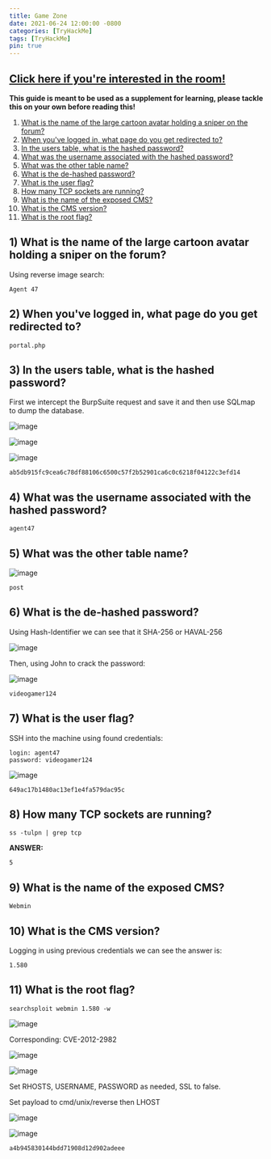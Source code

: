 ```yaml
---
title: Game Zone
date: 2021-06-24 12:00:00 -0800
categories: [TryHackMe]
tags: [TryHackMe] 
pin: true
---
```

## [Click here if you're interested in the room!](https://tryhackme.com/room/gamezone)


**This guide is meant to be used as a supplement for learning, please tackle this on your own before reading this!**


1. [What is the name of the large cartoon avatar holding a sniper on the forum?](#1)
2. [When you've logged in, what page do you get redirected to?](#2)
3. [In the users table, what is the hashed password?](#3)
4. [What was the username associated with the hashed password?](#4)
5. [What was the other table name?](#5)
6. [What is the de-hashed password?](#6)
7. [What is the user flag?](#7)
8. [How many TCP sockets are running?](#8)
9. [What is the name of the exposed CMS?](#9)
10. [What is the CMS version?](#10)
11. [What is the root flag?](#11)


<a name="1">

  
## 1) What is the name of the large cartoon avatar holding a sniper on the forum?

  
Using reverse image search: 
```
Agent 47
```

  
<a name="2">

## 2) When you've logged in, what page do you get redirected to?
  
  
```
portal.php
```
  
<a name="3">
  
  
## 3) In the users table, what is the hashed password?
  
First we intercept the BurpSuite request and save it and then use SQLmap to dump the database.
  
  
  
![image](https://user-images.githubusercontent.com/60508293/123366970-04c28180-d52e-11eb-8193-662a9b19fdb3.png)

  
![image](https://user-images.githubusercontent.com/60508293/123366930-f2484800-d52d-11eb-9ca3-e8f260253fd8.png)

  
  
![image](https://user-images.githubusercontent.com/60508293/123367185-6125a100-d52e-11eb-8139-9e4d179b24df.png)

```
ab5db915fc9cea6c78df88106c6500c57f2b52901ca6c0c6218f04122c3efd14
```
  
  
<a name="4">

## 4) What was the username associated with the hashed password?
  
```
agent47
```
  

<a name="5">
  
## 5) What was the other table name?
  
![image](https://user-images.githubusercontent.com/60508293/123367341-a21db580-d52e-11eb-9ee7-106195761743.png)

```
post
```


<a name="6">

  
## 6) What is the de-hashed password?
  
Using Hash-Identifier we can see that it SHA-256 or HAVAL-256
  
  
![image](https://user-images.githubusercontent.com/60508293/123367831-85ce4880-d52f-11eb-96fc-379116974da9.png)

  
Then, using John to crack the password:
  
![image](https://user-images.githubusercontent.com/60508293/123367968-c3cb6c80-d52f-11eb-81c2-047a10f7b818.png)

```
videogamer124
```
 
<a name="7">


## 7) What is the user flag?
  
SSH into the machine using found credentials:
```
login: agent47
password: videogamer124
```
  
![image](https://user-images.githubusercontent.com/60508293/123368160-2290e600-d530-11eb-8bc8-eac0622e04a9.png)

```
649ac17b1480ac13ef1e4fa579dac95c
```


  
<a name="8">
  
## 8) How many TCP sockets are running?
  
  
  
```
ss -tulpn | grep tcp
```
  
**ANSWER:**
```
5
```
  
  
  
<a name="9">
  
  
  
## 9) What is the name of the exposed CMS?
 
  
```
Webmin
```
  
  
<a name="10">

  
  
## 10) What is the CMS version?
  
Logging in using previous credentials we can see the answer is:
  
  
```
1.580
```
  
<a name="11">

  
## 11) What is the root flag?
  
  
```
searchsploit webmin 1.580 -w
```
  
  
![image](https://user-images.githubusercontent.com/60508293/123382162-76a6c500-d546-11eb-8c85-4de848a04af1.png)

  
Corresponding: CVE-2012-2982
  

![image](https://user-images.githubusercontent.com/60508293/123382520-e321c400-d546-11eb-8a29-1ce47ff45a8c.png)


![image](https://user-images.githubusercontent.com/60508293/123382604-f92f8480-d546-11eb-8810-bd32717e34d6.png)
  
Set RHOSTS, USERNAME, PASSWORD as needed, SSL to false.
  
  
Set payload to cmd/unix/reverse then LHOST
  
  
![image](https://user-images.githubusercontent.com/60508293/123382986-70fdaf00-d547-11eb-89a7-01676fa0eeef.png)
  
  
![image](https://user-images.githubusercontent.com/60508293/123383202-bf12b280-d547-11eb-9137-e421a79e15c1.png)

  
  
```
a4b945830144bdd71908d12d902adeee
```

  
